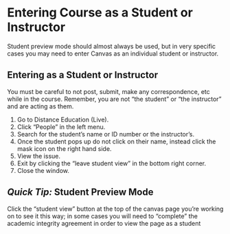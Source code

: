 # Entering Course as a Student or Instructor

Student preview mode should almost always be used, but in very specific cases you may need to enter Canvas as an individual student or instructor.


## Entering as a Student or Instructor
You must be careful to not post, submit, make any correspondence, etc while in the course. Remember, you are not “the student” or “the instructor” and are acting as them.
1. Go to Distance Education (Live). 
2. Click “People” in the left menu. 
3. Search for the student’s name or ID number or the instructor’s. 
4. Once the student pops up do not click on their name, instead click the mask icon on the right hand side. 
5. View the issue. 
6. Exit by clicking the “leave student view” in the bottom right corner. 
7. Close the window.

## ***Quick Tip:*** Student Preview Mode
Click the “student view” button at the top of the canvas page you’re working on to see it this way; in some cases you will need to “complete” the academic integrity agreement in order to view the page as a student



